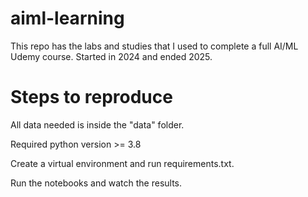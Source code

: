 # aiml-learning
This repo has the labs and studies that I used to complete a full AI/ML Udemy course. Started in 2024 and ended 2025.

# Steps to reproduce
All data needed is inside the "data" folder.

Required python version >= 3.8

Create a virtual environment and run requirements.txt.

Run the notebooks and watch the results.